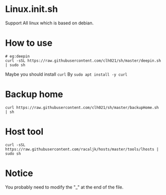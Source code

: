 # Linux.init.sh
Support All linux which is based on debian.

# How to use
```
# eg:deepin
curl -sSL https://raw.githubusercontent.com/clh021/sh/master/deepin.sh | sudo sh
```
Maybe you should install `curl` By `sudo apt install -y curl`

# Backup home
```
curl https://raw.githubusercontent.com/clh021/sh/master/backupHome.sh | sh
```

# Host tool
```
curl -sSL https://raw.githubusercontent.com/racaljk/hosts/master/tools/lhosts | sudo sh
```

# Notice
You probably need to modify the "_" at the end of the file.
